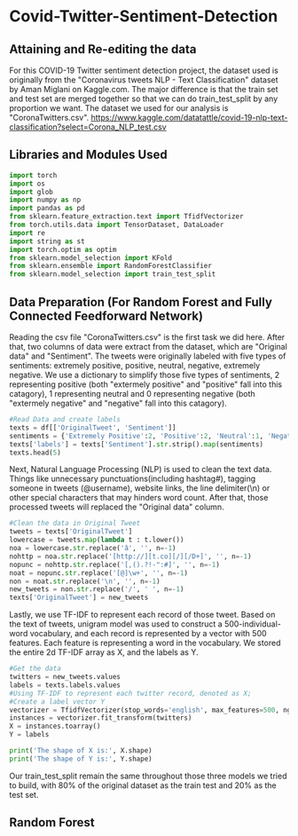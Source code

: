 # Covid-Twitter-Sentiment-Detection
## Attaining and Re-editing the data
For this COVID-19 Twitter sentiment detection project, the dataset used is originally from the "Coronavirus tweets NLP - Text Classification" dataset by Aman Miglani on Kaggle.com. The major difference is that the train set and test set are merged together so that we can do train_test_split by any proportion we want. The dataset we used for our analysis is "CoronaTwitters.csv".
https://www.kaggle.com/datatattle/covid-19-nlp-text-classification?select=Corona_NLP_test.csv

## Libraries and Modules Used
```python
import torch
import os
import glob
import numpy as np
import pandas as pd
from sklearn.feature_extraction.text import TfidfVectorizer
from torch.utils.data import TensorDataset, DataLoader
import re
import string as st
import torch.optim as optim
from sklearn.model_selection import KFold
from sklearn.ensemble import RandomForestClassifier
from sklearn.model_selection import train_test_split
```

## Data Preparation (For Random Forest and Fully Connected Feedforward Network)
Reading the csv file "CoronaTwitters.csv" is the first task we did here. After that, two columns of data were extract from the dataset, which are "Original data" and "Sentiment". The tweets were originally labeled with five types of sentiments: extremely positive, positive, neutral, negative, extremely negative. We use a dictionary to simplify those five types of sentiments, 2 representing positive (both "extermely positive" and "positive" fall into this catagory), 1 representing neutral and 0 representing negative (both "extermely negative" and "negative" fall into this catagory).
```python
#Read Data and create labels
texts = df[['OriginalTweet', 'Sentiment']]
sentiments = {'Extremely Positive':2, 'Positive':2, 'Neutral':1, 'Negative':0, 'Extremely Negative':0}
texts['labels'] = texts['Sentiment'].str.strip().map(sentiments)
texts.head(5)
```
Next, Natural Language Processing (NLP) is used to clean the text data. Things like unnecessary punctuations(including hashtag#), tagging someone in tweets (@username), website links, the line delimiter(\n) or other special characters that may hinders word count. After that, those processed tweets will replaced the "Original data" column.
```python
#Clean the data in Original Tweet
tweets = texts['OriginalTweet']
lowercase = tweets.map(lambda t : t.lower())
noa = lowercase.str.replace('â', '', n=-1)
nohttp = noa.str.replace('[http://][t.co][/][/D+]', '', n=-1)
nopunc = nohttp.str.replace('[,().?!-":#]', '', n=-1)
noat = nopunc.str.replace('[@]\w+', '', n=-1)
non = noat.str.replace('\n', '', n=-1)
new_tweets = non.str.replace('/', ' ', n=-1)
texts['OriginalTweet'] = new_tweets
```

Lastly, we use TF-IDF to represent each record of those tweet. Based on the text of tweets, unigram model was used to construct a 500-individual-word vocabulary, and each record is represented by a vector with 500 features. Each feature is representing a word in the vocabulary. We stored the entire 2d TF-IDF array as X, and the labels as Y.
```python
#Get the data
twitters = new_tweets.values
labels = texts.labels.values
#Using TF-IDF to represent each twitter record, denoted as X;
#Create a label vector Y
vectorizer = TfidfVectorizer(stop_words='english', max_features=500, ngram_range=(1,1)) 
instances = vectorizer.fit_transform(twitters)
X = instances.toarray()
Y = labels

print('The shape of X is:', X.shape)
print('The shape of Y is:', Y.shape)
```
Our train_test_split remain the same throughout those three models we tried to build, with 80% of the original dataset as the train test and 20% as the test set.

## Random Forest
